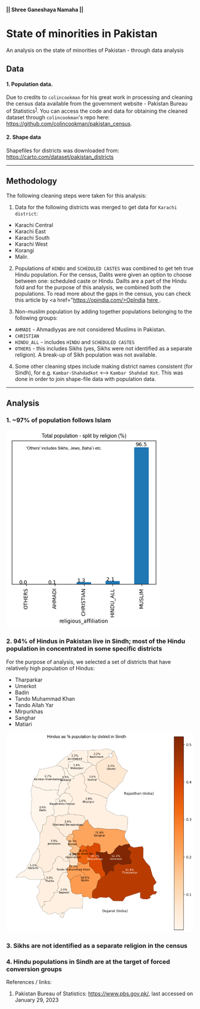 #### || Shree Ganeshaya Namaha ||

# State of minorities in Pakistan
An analysis on the state of minorities of Pakistan - through data analysis


## Data  

#### 1. Population data. 
Due to credits to `colincookman` for his great work in processing and cleaning the census data available from the government website - Pakistan Bureau of Statistics<sup><a href="https://www.pbs.gov.pk/">1</a></sup>. You can access the code and data for obtaining the cleaned dataset through `colincookman`'s repo here: <a href="https://github.com/colincookman/pakistan_census">https://github.com/colincookman/pakistan_census</a>. 
  
#### 2. Shape data
Shapefiles for districts was downloaded from: <a href="https://carto.com/dataset/pakistan_districts">https://carto.com/dataset/pakistan_districts</a>

----  

## Methodology  

The following cleaning steps were taken for this analysis:
1. Data for the following districts was merged to get data for `Karachi district`:  
  * Karachi Central
  * Karachi East
  * Karachi South
  * Karachi West
  * Korangi
  * Malir. 
  
2. Populations of `HINDU` and `SCHEDULED CASTES` was combined to get teh true Hindu population. For the census, Dalits were given an option to choose between one: scheduled caste or Hindu. Dailts are a part of the Hindu fold and for the purpose of this analysis, we combined both the populations. To read more about the gaps in the census, you can check this article by <a href="https://opindia.com/>OpIndia</a> <a href="https://www.opindia.com/2017/03/pakistan-declares-dalits-as-different-religion-from-hinduism-in-their-census/"> here </a>.  

3. Non-muslim population by adding together populations belonging to the following groups:
  * `AHMADI` - Ahmadiyyas are not considered Muslims in Pakistan.
  * `CHRISTIAN`
  * `HINDU_ALL` - includes `HINDU` and `SCHEDULED CASTES`
  * `OTHERS` - this includes Sikhs (yes, Sikhs were not identified as a separate religion). A break-up of Sikh population was not available.
  
4. Some other cleaning stpes include making district names consistent (for Sindh), for e.g. `Kambar-Shahdadkot` <--> `Kambar Shahdad Kot`. This was done in order to join shape-file data with population data.

---  
  
## Analysis

### 1. ~97% of population follows Islam  
![Population distribution by religion](images/population_distribution_by_religion.png)  

### 2. 94% of Hindus in Pakistan live in Sindh; most of the Hindu population in concentrated in some specific districts
For the purpose of analysis, we selected a set of districts that have relatively high population of Hindus:  
* Tharparkar 
* Umerkot 
* Badin 
* Tando Muhammad Khan 
* Tando Allah Yar 
* Mirpurkhas 
* Sanghar 
* Matiari
  
![Sindh Hindu population by district](images/sindh_hindu_population_per_by_district.png)

### 3. Sikhs are not identified as a separate religion in the census

### 4. Hindu populations in Sindh are at the target of forced conversion groups





References / links:
1. Pakistan Bureau of Statistics: https://www.pbs.gov.pk/, last accessed on January 29, 2023
